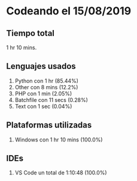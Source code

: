 # Codeando el 15/08/2019

## Tiempo total
1 hr 10 mins.

## Lenguajes usados
1. Python con 1 hr (85.44%)
1. Other con 8 mins (12.2%)
1. PHP con 1 min (2.05%)
1. Batchfile con 11 secs (0.28%)
1. Text con 1 sec (0.04%)

## Plataformas utilizadas
1. Windows con 1 hr 10 mins (100.0%)

## IDEs
1. VS Code un total de 1:10:48 (100.0%)
